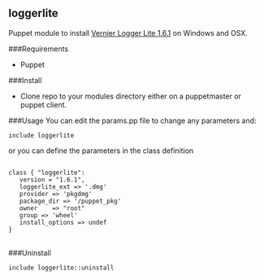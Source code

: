 loggerlite
----------

Puppet module to install [Vernier Logger Lite 1.6.1](http://www.vernier.com/products/software/logger-lite/) on Windows and OSX.

###Requirements
- Puppet 

###Install
- Clone repo to your modules directory either on a puppetmaster or puppet client.

###Usage
You can edit the params.pp file to change any parameters and:
<pre>
<code>include loggerlite</code>
</pre>

or you can define the parameters in the class definition

<pre>
<code>
class { "loggerlite":
   version = "1.6.1",
   loggerlite_ext => '.dmg'
   provider => 'pkgdmg'
   package_dir => '/puppet_pkg'
   owner	=> "root"
   group => 'wheel'
   install_options => undef
}
</code>
</pre>

###Uninstall
<pre>
<code>include loggerlite::uninstall</code>
</pre>
